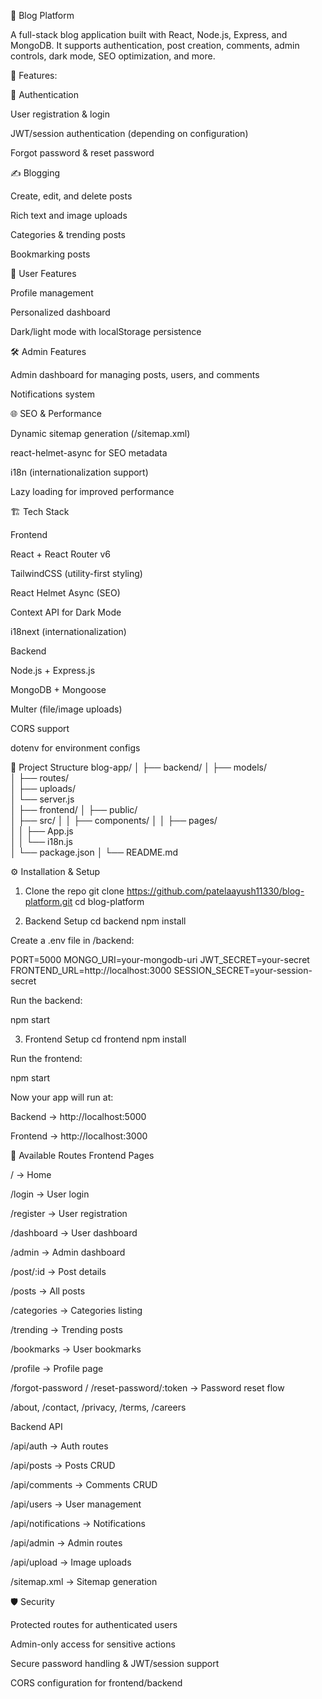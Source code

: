 📰 Blog Platform

A full-stack blog application built with React, Node.js, Express, and MongoDB.
It supports authentication, post creation, comments, admin controls, dark mode, SEO optimization, and more.


🚀 Features:

🔐 Authentication

User registration & login

JWT/session authentication (depending on configuration)

Forgot password & reset password


✍️ Blogging

Create, edit, and delete posts

Rich text and image uploads

Categories & trending posts

Bookmarking posts


👥 User Features

Profile management

Personalized dashboard

Dark/light mode with localStorage persistence


🛠️ Admin Features

Admin dashboard for managing posts, users, and comments

Notifications system


🌐 SEO & Performance

Dynamic sitemap generation (/sitemap.xml)

react-helmet-async for SEO metadata

i18n (internationalization support)

Lazy loading for improved performance


🏗️ Tech Stack

Frontend

React + React Router v6

TailwindCSS (utility-first styling)

React Helmet Async (SEO)

Context API for Dark Mode

i18next (internationalization)

Backend

Node.js + Express.js

MongoDB + Mongoose

Multer (file/image uploads)

CORS support

dotenv for environment configs


📂 Project Structure
blog-app/
│
├── backend/
│   ├── models/         
│   ├── routes/        
│   ├── uploads/        
│   └── server.js       
│
├── frontend/
│   ├── public/         
│   ├── src/
│   │   ├── components/ 
│   │   ├── pages/     
│   │   ├── App.js      
│   │   └── i18n.js     
│   └── package.json
│
└── README.md


⚙️ Installation & Setup
1. Clone the repo
git clone https://github.com/patelaayush11330/blog-platform.git
cd blog-platform

2. Backend Setup
cd backend
npm install


Create a .env file in /backend:

PORT=5000
MONGO_URI=your-mongodb-uri
JWT_SECRET=your-secret
FRONTEND_URL=http://localhost:3000
SESSION_SECRET=your-session-secret


Run the backend:

npm start

3. Frontend Setup
cd frontend
npm install


Run the frontend:

npm start


Now your app will run at:

Backend → http://localhost:5000

Frontend → http://localhost:3000


📌 Available Routes
Frontend Pages

/ → Home

/login → User login

/register → User registration

/dashboard → User dashboard

/admin → Admin dashboard

/post/:id → Post details

/posts → All posts

/categories → Categories listing

/trending → Trending posts

/bookmarks → User bookmarks

/profile → Profile page

/forgot-password / /reset-password/:token → Password reset flow

/about, /contact, /privacy, /terms, /careers

Backend API

/api/auth → Auth routes

/api/posts → Posts CRUD

/api/comments → Comments CRUD

/api/users → User management

/api/notifications → Notifications

/api/admin → Admin routes

/api/upload → Image uploads

/sitemap.xml → Sitemap generation


🛡️ Security

Protected routes for authenticated users

Admin-only access for sensitive actions

Secure password handling & JWT/session support

CORS configuration for frontend/backend


